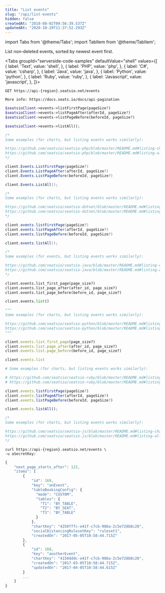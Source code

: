 ```yaml
---
title: "List events"
slug: "/api/list-events"
hidden: false
createdAt: "2018-08-02T09:56:39.537Z"
updatedAt: "2020-10-29T11:37:52.293Z"
---
```


import Tabs from '@theme/Tabs';
import TabItem from '@theme/TabItem';

List non-deleted events, sorted by newest event first.



<Tabs 
  groupId="serverside-code-samples"
  defaultValue="shell"
  values={[
{ label: 'Text', value: 'shell', },
{ label: 'PHP', value: 'php', },
{ label: 'C#', value: 'csharp', },
{ label: 'Java', value: 'java', },
{ label: 'Python', value: 'python', },
{ label: 'Ruby', value: 'ruby', },
{ label: 'Javascript', value: 'javascript', },
]}>
<TabItem value='shell'>

```shell
GET https://api-{region}.seatsio.net/events

More info: https://docs.seats.io/docs/api-pagination

```

</TabItem>
<TabItem value='php'>

```php
$seatsioClient->events->listFirstPage(pageSize?)
$seatsioClient->events->listPageAfter(afterId, pageSize?)
$seatsioClient->events->listPageBefore(beforeId, pageSize?)

$seatsioClient->events->listAll();

/*
Some examples (for charts, but listing events works similarly):

https://github.com/seatsio/seatsio-php/blob/master/README.md#listing-charts-page-by-page
https://github.com/seatsio/seatsio-php/blob/master/README.md#listing-all-charts
*/
```

</TabItem>
<TabItem value='csharp'>

```csharp
client.Events.ListFirstPage(pageSize?)
client.Events.ListPageAfter(afterId, pageSize?)
client.Events.ListPageBefore(beforeId, pageSize?)

client.Events.ListAll();

/*
Some examples (for charts, but listing events works similarly):

https://github.com/seatsio/seatsio-dotnet/blob/master/README.md#listing-charts-page-by-page
https://github.com/seatsio/seatsio-dotnet/blob/master/README.md#listing-all-charts
*/
```

</TabItem>
<TabItem value='java'>

```java
client.events.listFirstPage(pageSize?)
client.events.listPageAfter(afterId, pageSize?)
client.events.listPageBefore(beforeId, pageSize?)

client.events.listAll();

/*
Some examples (for events, but listing events works similarly):

https://github.com/seatsio/seatsio-java/blob/master/README.md#listing-charts-page-by-page
https://github.com/seatsio/seatsio-java/blob/master/README.md#listing-all-charts
*/
```

</TabItem>
<TabItem value='python'>

```python
client.events.list_first_page(page_size?)
client.events.list_page_after(after_id, page_size?)
client.events.list_page_before(before_id, page_size?)

client.events.list()

"""
Some examples (for charts, but listing events works similarly):

https://github.com/seatsio/seatsio-python/blob/master/README.md#listing-charts-page-by-page
https://github.com/seatsio/seatsio-python/blob/master/README.md#listing-all-charts
"""
```

</TabItem>
<TabItem value='ruby'>

```ruby
client.events.list.first_page(page_size?)
client.events.list.page_after(after_id, page_size?)
client.events.list.page_before(before_id, page_size?)

client.events.list

# Some examples (for charts, but listing events works similarly):

# https://github.com/seatsio/seatsio-ruby/blob/master/README.md#listing-charts-page-by-page
# https://github.com/seatsio/seatsio-ruby/blob/master/README.md#listing-all-charts
```

</TabItem>
<TabItem value='javascript'>

```javascript
client.events.listFirstPage(pageSize?)
client.events.listPageAfter(afterId, pageSize?)
client.events.listPageBefore(beforeId, pageSize?)

client.events.listAll();

/*
Some examples (for charts, but listing events works similarly):

https://github.com/seatsio/seatsio-js/blob/master/README.md#listing-charts-page-by-page
https://github.com/seatsio/seatsio-js/blob/master/README.md#listing-all-charts
*/
```

</TabItem>
</Tabs>





```shell
curl https://api-{region}.seatsio.net/events \
-u aSecretKey:
```



```javascript
{
    "next_page_starts_after": 122,
    "items": [
        {
            "id": 169,
            "key": "anEvent",
            "tableBookingConfig": {
              "mode": "CUSTOM",
              "tables": {
      	        "T1": "BY_TABLE",
      	        "T2": "BY_SEAT",
      	        "T3": "BY_TABLE"
              }
            },
            "chartKey": "4250fffc-e41f-c7cb-986a-2c5e728b8c28",
            "socialDistancingRulesetKey": "ruleset1",
            "createdOn": "2017-05-05T10:58:44.715Z"
        },
        {
            "id": 168,
            "key": "anotherEvent",
            "chartKey": "4150dddc-e41f-c7cb-986a-2c5e728b8c20",
            "createdOn": "2017-03-05T10:58:44.715Z",
            "updatedOn": "2017-04-05T10:58:44.615Z"
        }
        ...
    ]
}
```

